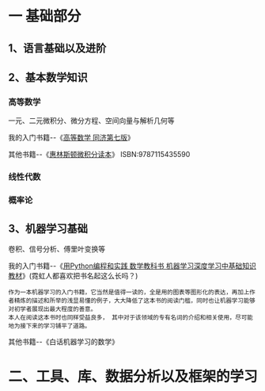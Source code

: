 # 一 基础部分


## 1、语言基础以及进阶

## 2、基本数学知识

### 高等数学

一元、二元微积分、微分方程、空间向量与解析几何等

我的入门书籍--《[高等数学 同济第七版]()》

其他书籍--《[惠林斯顿微积分读本](https://item.jd.com/12056402.html)》 ISBN:9787115435590

### 线性代数

### 概率论

## 3、机器学习基础

卷积、信号分析、傅里叶变换等

我的入门书籍--《[用Python编程和实践 数学教科书  机器学习深度学习中基础知识教材]()》(霓虹人都喜欢把书名起这么长吗？)

    作为一本机器学习的入门书籍，它当然是值得一读的，全是用的图表等图形化的表达，再加上作者精炼的描述和所举的浅显易懂的例子，大大降低了这本书的阅读门槛，同时也让机器学习能够对初学者展现出最大程度的善意。
    本人在阅读这本书时也同样受益良多， 其中对于该领域的专有名词的介绍和相关使用，尽可能地为接下来的学习铺平了道路。
    
其他书籍--《白话机器学习的数学》

# 二、工具、库、数据分析以及框架的学习
